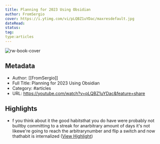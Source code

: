```yaml
---
title: Planning for 2023 Using Obsidian
author: FromSergio
cover: https://i.ytimg.com/vi/pLQBZ1uYDac/maxresdefault.jpg
dateRead: 
status: 
tag: 
type:articles
---
```

![rw-book-cover](https://i.ytimg.com/vi/pLQBZ1uYDac/maxresdefault.jpg)

## Metadata
- Author: [[FromSergio]]
- Full Title: Planning for 2023 Using Obsidian
- Category: #articles
- URL: https://youtube.com/watch?v=pLQBZ1uYDac&feature=share

## Highlights
- f you think about it the good habitsthat you do have were probably not builtby committing to a streak for anarbitrary amount of days it's not likewe're going to reach the arbitrarynumber and flip a switch and now thathabit is internalized ([View Highlight](https://read.readwise.io/read/01gp6f2gmwv53rgyxzj9fw6b38))
